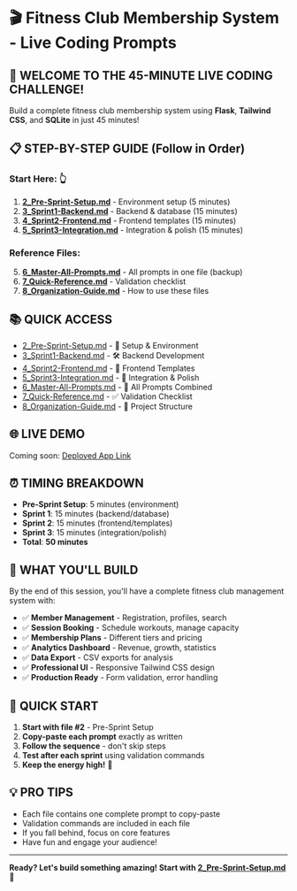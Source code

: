 # 🎬 Fitness Club Membership System - Live Coding Prompts

## 🚀 **WELCOME TO THE 45-MINUTE LIVE CODING CHALLENGE!**

Build a complete fitness club membership system using **Flask**, **Tailwind CSS**, and **SQLite** in just 45 minutes!

## 📋 **STEP-BY-STEP GUIDE** (Follow in Order)

### **Start Here:** 👆

1. **[2_Pre-Sprint-Setup.md](2_Pre-Sprint-Setup.md)** - Environment setup (5 minutes)
2. **[3_Sprint1-Backend.md](3_Sprint1-Backend.md)** - Backend & database (15 minutes)
3. **[4_Sprint2-Frontend.md](4_Sprint2-Frontend.md)** - Frontend templates (15 minutes)
4. **[5_Sprint3-Integration.md](5_Sprint3-Integration.md)** - Integration & polish (15 minutes)

### **Reference Files:**

5. **[6_Master-All-Prompts.md](6_Master-All-Prompts.md)** - All prompts in one file (backup)
6. **[7_Quick-Reference.md](7_Quick-Reference.md)** - Validation checklist
7. **[8_Organization-Guide.md](8_Organization-Guide.md)** - How to use these files

## 📚 **QUICK ACCESS**

- [2_Pre-Sprint-Setup.md](2_Pre-Sprint-Setup.md) - 🔧 Setup & Environment
- [3_Sprint1-Backend.md](3_Sprint1-Backend.md) - 🛠 Backend Development
- [4_Sprint2-Frontend.md](4_Sprint2-Frontend.md) - 🎨 Frontend Templates
- [5_Sprint3-Integration.md](5_Sprint3-Integration.md) - 🔗 Integration & Polish
- [6_Master-All-Prompts.md](6_Master-All-Prompts.md) - 🧾 All Prompts Combined
- [7_Quick-Reference.md](7_Quick-Reference.md) - ✅ Validation Checklist
- [8_Organization-Guide.md](8_Organization-Guide.md) - 📂 Project Structure

## 🌐 **LIVE DEMO**

Coming soon: [Deployed App Link](https://your-deployment-url.com)

## ⏰ **TIMING BREAKDOWN**

- **Pre-Sprint Setup**: 5 minutes (environment)
- **Sprint 1**: 15 minutes (backend/database)
- **Sprint 2**: 15 minutes (frontend/templates)
- **Sprint 3**: 15 minutes (integration/polish)
- **Total**: **50 minutes**

## 🎯 **WHAT YOU'LL BUILD**

By the end of this session, you'll have a complete fitness club management system with:

- ✅ **Member Management** - Registration, profiles, search
- ✅ **Session Booking** - Schedule workouts, manage capacity
- ✅ **Membership Plans** - Different tiers and pricing
- ✅ **Analytics Dashboard** - Revenue, growth, statistics
- ✅ **Data Export** - CSV exports for analysis
- ✅ **Professional UI** - Responsive Tailwind CSS design
- ✅ **Production Ready** - Form validation, error handling

## 🚀 **QUICK START**

1. **Start with file #2** - Pre-Sprint Setup
2. **Copy-paste each prompt** exactly as written
3. **Follow the sequence** - don't skip steps
4. **Test after each sprint** using validation commands
5. **Keep the energy high!** 🎉

## 💡 **PRO TIPS**

- Each file contains one complete prompt to copy-paste
- Validation commands are included in each file
- If you fall behind, focus on core features
- Have fun and engage your audience!

---

**Ready? Let's build something amazing! Start with [2_Pre-Sprint-Setup.md](2_Pre-Sprint-Setup.md) 🚀**
